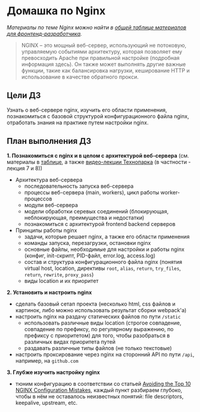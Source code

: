 # Домашка по Nginx

*Материалы по теме Nginx можно найти в [общей таблице материалов для фронтенд-разработчика](https://youtrack.kts.studio/articles/HR-A-55/Frontend-razrabotchik).*

> NGINX – это мощный веб-сервер, использующий не потоковую, управляемую событиями архитектуру, которая позволяет ему превосходить Apache при правильной настройке (подробная информация здесь). Он также может выполнять другие важные функции, такие как балансировка нагрузки, кеширование HTTP и использование в качестве обратного прокси.
> 

## Цели ДЗ

Узнать о веб-сервере nginx, изучить его области применения, познакомиться с базовой структурой конфигурационного файла nginx, отработать знания на практике путем настройки nginx.

## План выполнения ДЗ

**1. Познакомиться с nginx и в целом с архитектурой веб-сервера** (см. материалы в [таблице](https://youtrack.kts.studio/articles/HR-A-55/Frontend-razrabotchik), а также [видео-лекции Технопарка](https://www.youtube.com/playlist?list=PLrCZzMib1e9qZwq95WVmGB-acnot5ka4a) (в частности - лекция 7 и 8))

- Архитектура веб-сервера
    - последовательность запуска веб-сервера
    - процессы веб-сервера (main, workers), цикл работы worker-процессов
    - модули веб-сервера
    - модели обработки серевых соединений (блокирующая, неблокирующая, преимущества и недостатки)
    - познакомиться с архитектурой frontend backend серверов
- Принципы работы nginx
    - задачи, которые решает nginx, а также его области применения
    - команды запуска, перезагрузки, остановки nginx
    - основные файлы, необходимые для настройки и работы nginx (конфиг, init-скрипт, PID-файл, error.log, access.log)
    - состав и структура конфигурационного файла nginx (понятия virtual host, location, директивы `root`, `alias`, `return`, `try_files`, `return`, `rewrite`, `proxy_pass`)
    - виды location и их приоритет

**2. Установить и настроить nginx**

- сделать базовый сетап проекта (несколько html, css файлов и картинок, либо можно использовать результат сборки webpack'a)
- настроить nginx на раздачу статических файлов по пути `/static`
    - использовать различные виды location (строгое совпадение, совпадение по префиксу, по регулярному выражению, по префиксу с приоритетом) для того, чтобы разобраться в различных видах приоритета путей
    - раздавать различные типы файлов (не только текстовые)
- настроить проксирование через nginx на сторонний API по пути `/api`, например, на `github.com`

**3. Глубже изучить настройку nginx**

- тюним конфигурацию в соответствии со статьей [Avoiding the Top 10 NGINX Configuration Mistakes](https://www.nginx.com/blog/avoiding-top-10-nginx-configuration-mistakes/), каждый пункт разбираем глубоко, чтобы в нём не оставалось неизвестных понятий: file descriptors, keepalive, upstream, etc.